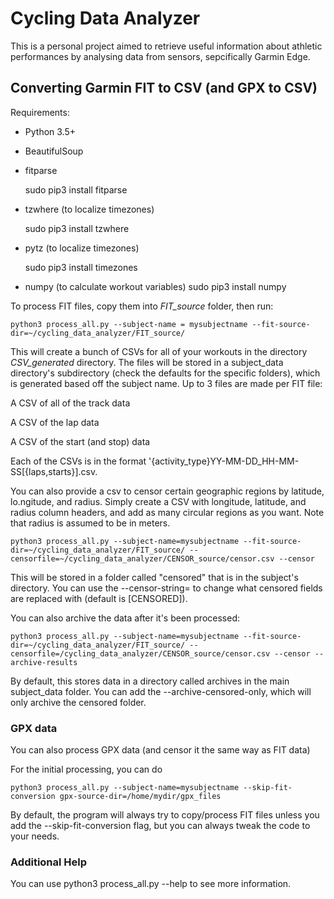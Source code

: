 # Cycling Data Analyzer
This is a personal project aimed to retrieve useful information about athletic performances by analysing data from sensors, sepcifically Garmin Edge.

## Converting Garmin FIT to CSV (and GPX to CSV)
Requirements:

* Python 3.5+
* BeautifulSoup
* fitparse

    sudo pip3 install fitparse
* tzwhere (to localize timezones)

    sudo pip3 install tzwhere
* pytz (to localize timezones)

    sudo pip3 install timezones
* numpy (to calculate workout variables)
    sudo pip3 install numpy

To process FIT files, copy them into *FIT_source* folder, then run:

    python3 process_all.py --subject-name = mysubjectname --fit-source-dir=~/cycling_data_analyzer/FIT_source/

This will create a bunch of CSVs for all of your workouts in the directory *CSV_generated* directory. The files will be stored in a subject_data directory's subdirectory (check the defaults for the specific folders), which is generated based off the subject name. Up to 3 files are made per FIT file:

A CSV of all of the track data

A CSV of the lap data

A CSV of the start (and stop) data

Each of the CSVs is in the format '{activity_type}YY-MM-DD_HH-MM-SS[{laps,starts}].csv.

You can also provide a csv to censor certain geographic regions by latitude, lo.ngitude, and radius. Simply create a CSV with longitude, latitude, and radius column headers, and add as many circular regions as you want. Note that radius is assumed to be in meters.

    python3 process_all.py --subject-name=mysubjectname --fit-source-dir=~/cycling_data_analyzer/FIT_source/ --censorfile=~/cycling_data_analyzer/CENSOR_source/censor.csv --censor

This will be stored in a folder called "censored" that is in the subject's directory. You can use the --censor-string= to change what censored fields are replaced with (default is [CENSORED]).

You can also archive the data after it's been processed:

    python3 process_all.py --subject-name=mysubjectname --fit-source-dir=~/cycling_data_analyzer/FIT_source/ --censorfile=/cycling_data_analyzer/CENSOR_source/censor.csv --censor --archive-results

By default, this stores data in a directory called archives in the main subject_data folder. You can add the --archive-censored-only, which will only archive the censored folder.

 ### GPX data
You can also process GPX data (and censor it the same way as FIT data)

For the initial processing, you can do

    python3 process_all.py --subject-name=mysubjectname --skip-fit-conversion gpx-source-dir=/home/mydir/gpx_files
By default, the program will always try to copy/process FIT files unless you add the --skip-fit-conversion flag, but you can always tweak the code to your needs.

### Additional Help
You can use python3 process_all.py --help to see more information.